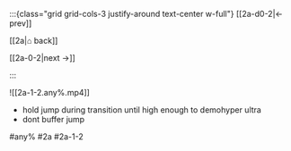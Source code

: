 :::{class="grid grid-cols-3 justify-around text-center w-full"}
[[2a-d0-2|← prev]]

[[2a|⌂ back]]

[[2a-0-2|next →]]

:::

![[2a-1-2.any%.mp4]]

* hold jump during transition until high enough to demohyper ultra
* dont buffer jump

#any% #2a #2a-1-2
